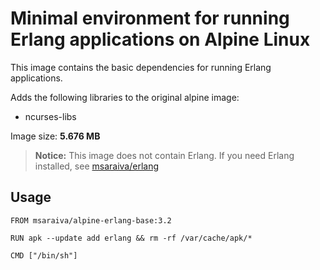 Minimal environment for running Erlang applications on Alpine Linux
=====

This image contains the basic dependencies for running Erlang applications.

Adds the following libraries to the original alpine image:

- ncurses-libs

Image size: **5.676 MB** 

>  **Notice:** This image does not contain Erlang. If you need Erlang installed, see [msaraiva/erlang](https://registry.hub.docker.com/u/msaraiva/erlang/)


## Usage

```
FROM msaraiva/alpine-erlang-base:3.2

RUN apk --update add erlang && rm -rf /var/cache/apk/*

CMD ["/bin/sh"]

```
